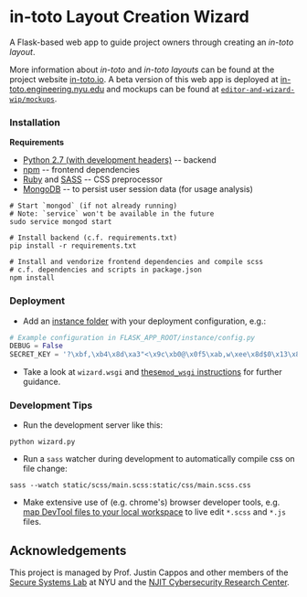 # in-toto Layout Creation Wizard

A Flask-based web app to guide project owners through creating an
*in-toto layout*.

More information about *in-toto* and *in-toto layouts* can be found at the
project website
[in-toto.io](https://in-toto.io). A beta version of this web app is
deployed at [in-toto.engineering.nyu.edu](https://in-toto.engineering.nyu.edu/) and mockups can be found at
[`editor-and-wizard-wip/mockups`](https://github.com/in-toto/layout-web-tool/blob/editor-and-wizard-wip/mockups/layout-wizard.pdf).


### Installation

**Requirements**
- [Python 2.7 (with development headers)](https://www.python.org) --
backend
- [npm](https://www.npmjs.com/) -- frontend dependencies
- [Ruby](https://www.ruby-lang.org/en/documentation/installation/) and [SASS](http://sass-lang.com/install) -- CSS preprocessor
- [MongoDB](https://docs.mongodb.com/manual/installation/) -- to persist
user session data (for usage analysis)


```shell
# Start `mongod` (if not already running)
# Note: `service` won't be available in the future
sudo service mongod start

# Install backend (c.f. requirements.txt)
pip install -r requirements.txt

# Install and vendorize frontend dependencies and compile scss
# c.f. dependencies and scripts in package.json
npm install
```

### Deployment
- Add an [instance folder](http://flask.pocoo.org/docs/0.12/config/#instance-folders) with your
deployment configuration, e.g.:
```python
# Example configuration in FLASK_APP_ROOT/instance/config.py
DEBUG = False
SECRET_KEY = '?\xbf,\xb4\x8d\xa3"<\x9c\xb0@\x0f5\xab,w\xee\x8d$0\x13\x8b83' #CHANGE THIS!!!!!

```

- Take a look at `wizard.wsgi` and [these`mod_wsgi` instructions](http://flask.pocoo.org/docs/0.12/deploying/mod_wsgi/)
for further guidance.

### Development Tips
- Run the development server like this:
```shell
python wizard.py
```
- Run a `sass` watcher during development to automatically compile css on file change:
```shell
sass --watch static/scss/main.scss:static/css/main.scss.css
```
- Make extensive use of (e.g. chrome's) browser developer tools, e.g. [map
DevTool files to your local workspace](https://developers.google.com/web/tools/setup/setup-workflow) to live edit `*.scss` and `*.js` files.

## Acknowledgements
This project is managed by Prof. Justin Cappos and other members of the
[Secure Systems Lab](https://ssl.engineering.nyu.edu/) at NYU and the
[NJIT Cybersecurity Research Center](https://centers.njit.edu/cybersecurity).
